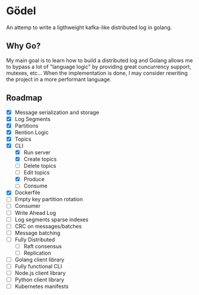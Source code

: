 # Gödel

An attemp to write a ligthweight kafka-like distributed log in golang.

## Why Go?

My main goal is to learn how to build a distributed log and Golang allows me to bypass a lot of "language logic" by providing great cuncurrency support, mutexes, etc... When the implementation is done, I may consider rewriting the project in a more performant language.

## Roadmap

- [x] Message serialization and storage
- [x] Log Segments
- [x] Partitions
- [x] Rention Logic
- [x] Topics
- [x] CLI
    - [x] Run server
    - [x] Create topics
    - [ ] Delete topics
    - [ ] Edit topics
    - [x] Produce
    - [ ] Consume
- [x] Dockerfile
- [ ] Empty key partition rotation
- [ ] Consumer
- [ ] Write Ahead Log
- [ ] Log segments sparse indexes
- [ ] CRC on messages/batches
- [ ] Message batching
- [ ] Fully Distributed
    - [ ] Raft consensus
    - [ ] Replication
- [ ] Golang client library
- [ ] Fully functional CLI
- [ ] Node.js client library
- [ ] Python client library
- [ ] Kubernetes manifests
